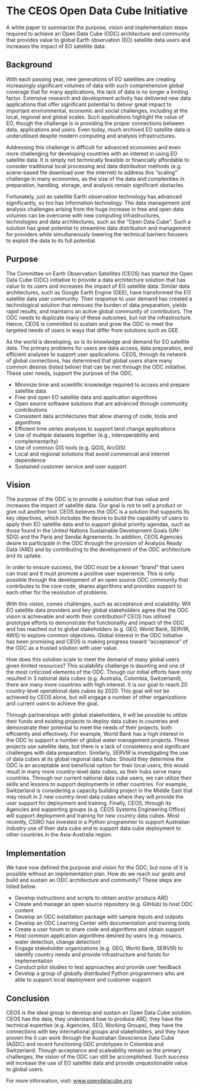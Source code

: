 # The CEOS Open Data Cube Initiative

A white paper to summarize the purpose, vision and implementation steps required to achieve an Open Data Cube (ODC) architecture and community that provides value to global Earth observation (EO) satellite data users and increases the impact of EO satellite data.  

## Background

With each passing year, new generations of EO satellites are creating increasingly significant volumes of data with such comprehensive global coverage that for many applications, the lack of data is no longer a
limiting factor. Extensive research and development activity has delivered new data applications that offer significant potential to deliver great impact to important environmental, economic and social challenges, including at the local, regional and global scales. Such applications highlight the value of EO, though the challenge is in providing the proper connections between data, applications and users. Even today, much archived EO satellite data is underutilised despite modern computing and analysis infrastructures. 

Addressing this challenge is difficult for advanced economies and even more challenging for developing countries with an interest in using EO satellite data. It is simply not technically feasible or financially affordable to consider traditional local processing and data distribution methods (e.g. scene-based file download over the internet) to address this “scaling” challenge in many economies, as the size of the data and complexities in preparation, handling, storage, and analysis remain significant obstacles. 

Fortunately, just as satellite Earth observation technology has advanced significantly, so too has information technology. The data management and analysis challenges arising from the huge increase in free and open data volumes can be overcome with new computing infrastructures, technologies and data architectures, such as the “Open Data Cube”. Such a solution has great potential to streamline data distribution and management for providers while simultaneously lowering the technical barriers forusers to exploit the data to its full potential.

## Purpose

The Committee on Earth Observation Satellites (CEOS) has started the Open Data Cube (ODC) initiative to provide a data architecture solution that has value to its users and increases the impact of EO satellite data. Similar data architectures, such as Google Earth Engine (GEE), have transformed the EO satellite data user community. Their response to user demand has created a technological solution that removes the burden of data preparation, yields rapid results, and maintains an active global community of contributors. The ODC needs to duplicate many of these outcomes, but not the infrastructure. Hence, CEOS is committed to sustain and grow the ODC to meet the targeted needs of users in ways that differ from solutions such as GEE.

As the world is developing, so is its knowledge and demand for EO satellite data. The primary problems for users are data access, data preparation, and efficient analyses to support user applications. CEOS, through its network of global connections, has determined that global users share many common desires (listed below) that can be met through the ODC initiative. These user needs, support the purpose of the ODC.

*	Minimize time and scientific knowledge required to access and prepare satellite data
*	Free and open EO satellite data and application algorithms
*	Open source software solutions that are advanced through community contributions
*	Consistent data architectures that allow sharing of code, tools and algorithms
*	Efficient time series analyses to support land change applications
*	Use of multiple datasets together (e.g., interoperability and complementarity)
*	Use of common GIS tools (e.g. QGIS, ArcGIS)
*	Local and regional solutions that avoid commercial and internet dependence 
*	Sustained customer service and user support 

## Vision

The purpose of the ODC is to provide a solution that has value and increases the impact of satellite data.
Our goal is not to sell a product or give out another tool. CEOS believes the ODC is a solution that supports its key objectives, which includes the desire to build the capability of users to apply their EO satellite data and to support global priority agendas, such as those found in the United Nations Sustainable Development Goals (UN-SDG) and the Paris and Sendai Agreements. In addition, CEOS Agencies desire to participate in the ODC through the provision of Analysis Ready Data (ARD) and by contributing to the development of the ODC architecture and its uptake.  

In order to ensure success, the ODC must be a known “brand” that users can trust and it must promote a positive user experience. This is only possible through the development of an open source ODC community that contributes to the core code, shares algorithms and provides support to each other for the resolution of problems. 

With this vision, comes challenges, such as acceptance and scalability. Will EO satellite data providers and key global stakeholders agree that the ODC vision is achievable and worth their contribution? CEOS has utilised prototype efforts to demonstrate the functionality and impact of the ODC and has reached out to global stakeholders (e.g. GEO, World Bank, SERVIR, AWS) to explore common objectives. Global interest in the ODC initiative has been promising and CEOS is making progress toward “acceptance” of the ODC as a trusted solution with user value. 

How does this solution scale to meet the demand of many global users given limited resources? This scalability challenge is daunting and one of the most criticized elements of the ODC. Though our initial efforts have only resulted in 3 national data cubes (e.g. Australia, Colombia, Switzerland), there are many more countries with high interest. It is our goal to reach 20 country-level operational data cubes by 2020. This goal will not be achieved by CEOS alone, but will engage a number of other organizations and current users to achieve the goal. 

Through partnerships with global stakeholders, it will be possible to utilize their funds and existing projects to deploy data cubes in countries and demonstrate their potential to meet the needs of their projects, both efficiently and effectively. For example, World Bank has a high interest in the ODC to support a number of global water management projects. These projects use satellite data, but there is a lack of consistency and significant challenges with data preparation. Similarly, SERVIR is investigating the use of data cubes at its global regional data hubs. Should they determine the ODC is an acceptable and beneficial option for their local users, this would result in many more country-level data cubes, as their hubs serve many countries. Through our current national data cube users, we can utilize their skills and lessons to support deployments in other countries. For example, Switzerland is considering a capacity building project in the Middle East that may result in 2 new country-level data cubes where they will provide the user support for deployment and training. Finally, CEOS, through its Agencies and supporting groups (e.g. CEOS Systems Engineering Office) will support deployment and training for new country data cubes. Most recently, CSIRO has invested in a Python programmer to support Australian industry use of their data cube and to support data cube deployment to other countries in the Asia-Australia region. 

## Implementation

We have now defined the purpose and vision for the ODC, but none of it is possible without an implementation plan. How do we reach our goals and build and sustain an ODC architecture and community? These steps are listed below. 

*	Develop instructions and scripts to obtain and/or produce ARD 
*	Create and manage an open source repository (e.g. GitHub) to host ODC content
*	Develop an ODC installation package with sample inputs and outputs
*	Develop an ODC Learning Center with documentation and training tools
*	Create a user forum to share code and algorithms and obtain support  
*	Host common application algorithms desired by users (e.g. mosaics, water detection, change detection)
*	Engage stakeholder organizations (e.g. GEO, World Bank, SERVIR) to identify country needs and provide infrastructure and funds for implementation
*	Conduct pilot studies to test approaches and provide user feedback
*	Develop a group of globally distributed Python programmers who are able to support local deployment and customer support

## Conclusion

CEOS is the ideal group to develop and sustain an Open Data Cube solution. CEOS has the data, they understand how to produce ARD, they have the technical expertise (e.g. Agencies, SEO, Working Groups), they have the connections with key international groups and stakeholders, and they have proven the it can work through the Australian Geoscience Data Cube (AGDC) and recent functioning ODC prototypes in Colombia and Switzerland. Though acceptance and scaleability remain as the primary challenges, the vision of the ODC can still be accomplished. Such success will increase the use of EO satellite data and provide unquestionable value to global users.

For more information, visit: www.opendatacube.org
